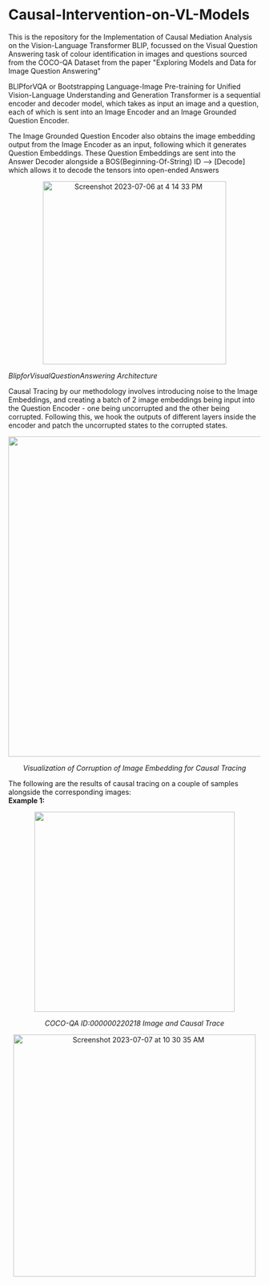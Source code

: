 # Causal-Intervention-on-VL-Models
This is the repository for the Implementation of Causal Mediation Analysis on the Vision-Language Transformer BLIP, focussed on the Visual Question Answering task of colour identification in images and questions sourced from the COCO-QA Dataset from the paper "Exploring Models and Data for Image Question Answering"

BLIPforVQA or Bootstrapping Language-Image Pre-training for Unified Vision-Language Understanding and Generation Transformer is a sequential encoder and decoder model, which takes as input an image and a question, each of which is sent into an Image Encoder and an Image Grounded Question Encoder. 

The Image Grounded Question Encoder also obtains the image embedding output from the Image Encoder as an input, following which it generates Question Embeddings. These Question Embeddings are sent into the Answer Decoder alongside a BOS(Beginning-Of-String) ID --> [Decode] which allows it to decode the tensors into open-ended Answers
<p align="center">
<img width="366" alt="Screenshot 2023-07-06 at 4 14 33 PM" src="https://github.com/Vedantpalit/Causal-Intervention-on-VL-Models/assets/102275067/73601c35-549e-4a48-a42b-3dca966aa288" >
</p>
<p align="center">

<i>BlipforVisualQuestionAnswering Architecture</i>
</p>


Causal Tracing by our methodology involves introducing noise to the Image Embeddings, and creating a batch of 2 image embeddings being input into the Question Encoder - one being uncorrupted and the other being corrupted. Following this, we hook the outputs of different layers inside the encoder and patch the uncorrupted states to the corrupted states.
<p align='center'>
<img width='640' src="https://github.com/Vedantpalit/Causal-Intervention-on-VL-Models/assets/102275067/5697c5e1-4054-4032-a348-2a7260aa833b">
</p>
<p align='center'>
<i>Visualization of Corruption of Image Embedding for Causal Tracing</i>
</p>


The following are the results of causal tracing on a couple of samples alongside the corresponding images:\
**Example 1:**
<p align='center'>
<img width='400' src="https://github.com/Vedantpalit/Causal-Intervention-on-VL-Models/assets/102275067/12552ee8-ad05-4c3d-b474-9846a249d9b4">
</p>
<p align='center'>
<i>COCO-QA ID:000000220218 Image and Causal Trace</i>
</p>
<p align='center'>
<img width="484" alt="Screenshot 2023-07-07 at 10 30 35 AM" src="https://github.com/Vedantpalit/Causal-Intervention-on-VL-Models/assets/102275067/686ae511-de89-4441-be5b-e0475c904776">
</p>








